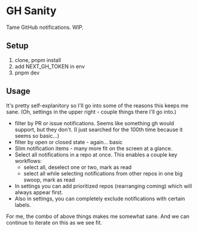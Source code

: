 # GH Sanity

Tame GitHub notifications. WIP.

## Setup

1. clone, pnpm install
2. add NEXT_GH_TOKEN in env 
3. pnpm dev


## Usage

It's pretty self-explanitory so I'll go into some of the reasons this keeps me sane. (Oh, settings in the upper right - couple things there I'll go into.)

- filter by PR or issue notifications. Seems like something gh would support, but they don't. (I just searched for the 100th time because it seems so basic...)
- filter by open or closed state - again... basic
- Slim notification items - many more fit on the screen at a glance. 
- Select all notifications in a repo at once. This enables a couple key workflows:
    - select all, deselect one or two, mark as read
    - select all while selecting notifications from other repos in one big swoop, mark as read
- In settings you can add prioritized repos (rearranging coming) which will always appear first.
- Also in settings, you can completely exclude notifications with certain labels.

For me, the combo of above things makes me somewhat sane. And we can continue to iterate on this as we see fit.